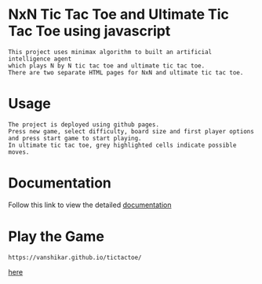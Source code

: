 # NxN Tic Tac Toe and Ultimate Tic Tac Toe using javascript
    This project uses minimax algorithm to built an artificial intelligence agent
    which plays N by N tic tac toe and ultimate tic tac toe.
    There are two separate HTML pages for NxN and ultimate tic tac toe.
# Usage
    The project is deployed using github pages.
    Press new game, select difficulty, board size and first player options
    and press start game to start playing.
    In ultimate tic tac toe, grey highlighted cells indicate possible moves.
# Documentation
  Follow this link to view the detailed [documentation](https://drive.google.com/drive/folders/1xtOBAmpFcy83XqYsKeygjr-FVOqYYMRd?usp=sharing)
    
# Play the Game
    https://vanshikar.github.io/tictactoe/
    
[here](https://vanshikar.github.io/tictactoe/)
